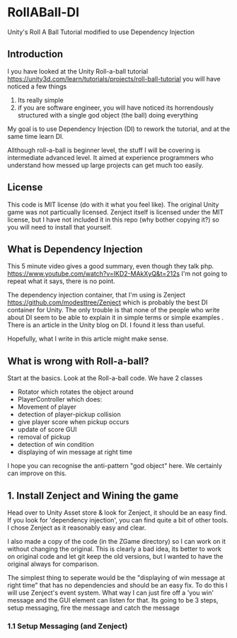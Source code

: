 # RollABall-DI
Unity's Roll A Ball Tutorial modified to use Dependency Injection

## Introduction
I you have looked at the Unity Roll-a-ball tutorial https://unity3d.com/learn/tutorials/projects/roll-ball-tutorial you will have noticed a few things

1. Its really simple
2. if you are software engineer, you will have noticed its horrendously structured with a single god object (the ball) doing everything

My goal is to use Dependency Injection (DI) to rework the tutorial, and at the same time learn DI.

Allthough roll-a-ball is beginner level, the stuff I will be covering is intermediate advanced level. It aimed at experience programmers who understand how messed up large projects can get much too easily.

## License
This code is MIT license (do with it what you feel like). The original Unity game was not particually licensed. Zenject itself is licensed under the MIT license, but I have not included it in this repo (why bother copying it?) so you will need to install that yourself.

## What is Dependency Injection
This 5 minute video gives a good summary, even though they talk php. https://www.youtube.com/watch?v=IKD2-MAkXyQ&t=212s I'm not going to repeat what it says, there is no point.  

The dependency injection container, that I'm using is Zenject https://github.com/modesttree/Zenject which is probably the best DI container for Unity.  The only trouble is that none of the people who write about DI seem to be able to explain it in simple terms or simple examples <sigh>. There is an article in the Unity blog on DI. I found it less than useful.

Hopefully, what I write in this article might make sense.

## What is wrong with Roll-a-ball?
Start at the basics. Look at the Roll-a-ball code. We have 2 classes

* Rotator which rotates the object around
* PlayerController which does:
 * Movement of player
 * detection of player-pickup collision
 * give player score when pickup occurs
 * update of score GUI
 * removal of pickup
 * detection of win condition
 * displaying of win message at right time
 
I hope you can recognise the anti-pattern "god object" here.  We certainly can improve on this.

## 1. Install Zenject and Wining the game
Head over to Unity Asset store & look for Zenject, it should be an easy find. If you look for 'dependency injection', you can find quite a bit of other tools. I chose Zenject as it reasonably easy and clear.

I also made a copy of the code (in the ZGame directory) so I can work on it without changing the original.  This is clearly a bad idea, its better to work on original code and let git keep the old versions, but I wanted to have the original always for comparison.

The simplest thing to seperate would be the "displaying of win message at right time" that has no dependencies and should be an easy fix.  To do this I will use Zenject's event system.  What way I can just fire off a 'you win' message and the GUI element can listen for that.  Its going to be 3 steps, setup messaging, fire the message and catch the message

### 1.1 Setup Messaging (and Zenject)


